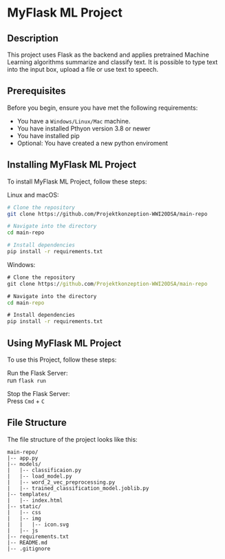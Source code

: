 # MyFlask ML Project

## Description

This project uses Flask as the backend and applies pretrained Machine Learning algorithms summarize and classify text. It is possible to type text into the input box, upload a file or use text to speech.

## Prerequisites

Before you begin, ensure you have met the following requirements:

* You have a `Windows/Linux/Mac` machine.
* You have installed Pthyon version 3.8 or newer
* You have installed pip
* Optional: You have created a new python enviroment

## Installing MyFlask ML Project

To install MyFlask ML Project, follow these steps:

Linux and macOS:
```bash
# Clone the repository
git clone https://github.com/Projektkonzeption-WWI20DSA/main-repo

# Navigate into the directory
cd main-repo

# Install dependencies
pip install -r requirements.txt
```

Windows:
```cmd
# Clone the repository
git clone https://github.com/Projektkonzeption-WWI20DSA/main-repo

# Navigate into the directory
cd main-repo

# Install dependencies
pip install -r requirements.txt
```

## Using MyFlask ML Project

To use this Project, follow these steps:

Run the Flask Server:  
run `flask run`

Stop the Flask Server:  
Press `Cmd` + `C`

## File Structure
The file structure of the project looks like this:

```
main-repo/
|-- app.py
|-- models/
|   |-- classificaion.py
|   |-- load_model.py
|   |-- word_2_vec_preprocessing.py
|   |-- trained_classification_model.joblib.py
|-- templates/
|   |-- index.html
|-- static/
|   |-- css
|   |-- img
|   |   |-- icon.svg
|   |-- js
|-- requirements.txt
|-- README.md
|-- .gitignore
```

